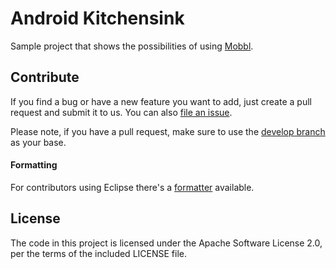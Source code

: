 # Android Kitchensink

Sample project that shows the possibilities of using [Mobbl](https://github.com/ItudeMobile/itude-mobile-android-mobbl).

## Contribute

If you find a bug or have a new feature you want to add, just create a pull request and submit it to us. You can also [file an issue](https://github.com/ItudeMobile/itude-mobile-android-kitchensink/issues/new).

Please note, if you have a pull request, make sure to use the [develop branch](https://github.com/ItudeMobile/itude-mobile-android-kitchensink/tree/develop) as your base.

#### Formatting

For contributors using Eclipse there's a [formatter](http://mobbl.org/downloads/code-format.xml) available.

## License
The code in this project is licensed under the Apache Software License 2.0, per the terms of the included LICENSE file.

